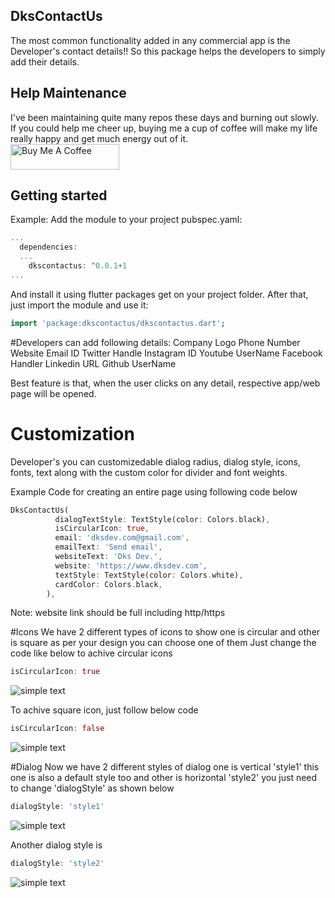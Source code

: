 

## DksContactUs

The most common functionality added in any commercial app is the Developer's contact details!!
So this package helps the developers to simply add their details.

## Help Maintenance

I've been maintaining quite many repos these days and burning out slowly. If you could help me cheer up, buying me a cup of coffee will make my life really happy and get much energy out of it.
<br>
<a href="https://www.buymeacoffee.com/dksdev" target="_blank"><img src="https://cdn.buymeacoffee.com/buttons/default-orange.png" alt="Buy Me A Coffee" height="41" width="174"></a>


## Getting started

Example: Add the module to your project pubspec.yaml:
```dart
... 
  dependencies:
  ...
    dkscontactus: ^0.0.1+1
...
```
And install it using flutter packages get on your project folder. After that, just import the module and use it:
```dart
import 'package:dkscontactus/dkscontactus.dart';
```

#Developers can add following details:
Company Logo
Phone Number
Website
Email ID
Twitter Handle
Instagram ID
Youtube UserName
Facebook Handler
Linkedin URL
Github UserName


Best feature is that, when the user clicks on any detail, respective app/web page will be opened.

# Customization 
Developer's you can customizedable dialog radius, dialog style, icons, fonts, text along with the custom color for divider and font weights.

Example Code for creating an entire page using following code below
```dart
DksContactUs(
          dialogTextStyle: TextStyle(color: Colors.black),
          isCircularIcon: true,
          email: 'dksdev.com@gmail.com',
          emailText: 'Send email',
          websiteText: 'Dks Dev.',
          website: 'https://www.dksdev.com',
          textStyle: TextStyle(color: Colors.white),
          cardColor: Colors.black,
        ),
```
Note: website link should be full including http/https 

#Icons
We have 2 different types of icons to show one is circular and other is square as per your design you can choose one of them
Just change the code like below to achive circular icons
```dart
isCircularIcon: true
```
 ![simple text](https://github.com/dhruv9045/dkscontactus/blob/main/screenshots/ss0.jpg)

To achive square icon, just follow below code
```dart
isCircularIcon: false
```
 ![simple text](https://github.com/dhruv9045/dkscontactus/blob/main/screenshots/ss4.jpg)

#Dialog
Now we have 2 different styles of dialog one is vertical 'style1' this one is also a default style too and other is horizontal 'style2' you just need to change 'dialogStyle' as shown below
```dart
dialogStyle: 'style1' 
```
 ![simple text](https://github.com/dhruv9045/dkscontactus/blob/main/screenshots/ss1.jpg)

Another dialog style is
```dart
dialogStyle: 'style2'
```
 ![simple text](https://github.com/dhruv9045/dkscontactus/blob/main/screenshots/ss2.jpg)


